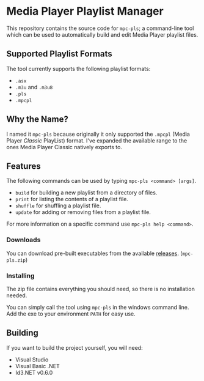 # Media Player Playlist Manager

This repository contains the source code for `mpc-pls`; a command-line tool which can be used to automatically build and edit Media Player playlist files.

## Supported Playlist Formats

The tool currently supports the following playlist formats:

 - `.asx`
 - `.m3u` and `.m3u8`
 - `.pls`
 - `.mpcpl`

## Why the Name?

I named it `mpc-pls` because originally it only supported the `.mpcpl` (Media Player *Classic* PlayList) format. I've expanded the available range to the ones Media Player Classic natively exports to.

## Features

The following commands can be used by typing `mpc-pls <command> [args]`.
 
 - `build` for building a new playlist from a directory of files.
 - `print` for listing the contents of a playlist file.
 - `shuffle` for shuffling a playlist file.
 - `update` for adding or removing files from a playlist file.

For more information on a specific command use `mpc-pls help <command>`.

### Downloads

You can download pre-built executables from the available [releases](https://github.com/NuxiiGit/mpc-playlist-manager/releases). (`mpc-pls.zip`)

### Installing

The zip file contains everything you should need, so there is no installation needed.

You can simply call the tool using `mpc-pls` in the windows command line. Add the exe to your environment `PATH` for easy use.

## Building

If you want to build the project yourself, you will need:

 - Visual Studio
 - Visual Basic .NET
 - Id3.NET v0.6.0